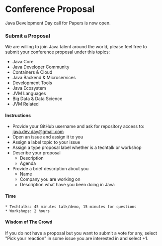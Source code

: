 # Conference Proposal
Java Development Day call for Papers is now open.

### Submit a Proposal

We are willing to join Java talent around the world, please feel free to submit your conference proposal under this topics:

* Java Core
* Java Developer Community
* Containers & Cloud
* Java Backend & Microservices
* Development Tools
* Java Ecosystem
* JVM Languages
* Big Data & Data Science
* JVM Related

#### Instructions

* Provide your GitHub username and ask for repository access to: java.dev.day@gmail.com
* Open an issue and assign it to you
* Assign a label topic to your issue
* Assign a type proposal label whether is a techtalk or workshop
* Describe your proposal
  * Description
  * Agenda
* Provide a brief description about you
	* Name
	* Company you are working on
	* Description what have you been doing in Java

#### Time

	* Techtalks: 45 minutes talk/demo, 15 minutes for questions
	* Workshops: 2 hours 

#### Wisdom of The Crowd

If you do not have a proposal but you want to submit a vote for any, select "Pick your reaction" in some issue you are interested in and select +1.

